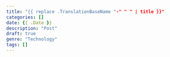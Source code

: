 ```yaml
---
title: "{{ replace .TranslationBaseName "-" " " | title }}"
categories: []
date: {{ .Date }}
description: "Post"
draft: true
genre: "Technology"
tags: []
---
```

